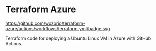 # Terraform Azure

https://github.com/wozorio/terraform-azure/actions/workflows/terraform.yml/badge.svg

Terraform code for deploying a Ubuntu Linux VM in Azure with GitHub Actions.
